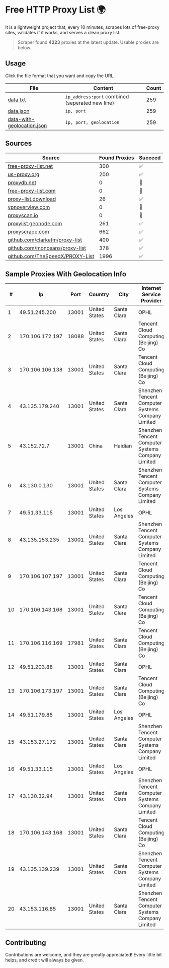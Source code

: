 
# Free HTTP Proxy List 🌍

It is a lightweight project that, every 10 minutes, scrapes lots of free-proxy sites, validates if it works, and serves a clean proxy list.


> Scraper found **4223** proxies at the latest update. Usable proxies are below.

## Usage

Click the file format that you want and copy the URL.


|File|Content|Count|
|----|-------|-----|
|[data.txt](https://raw.githubusercontent.com/themiralay/Proxy-List-World/master/data.txt)|`ip_address:port` combined (seperated new line)|259|
|[data.json](https://raw.githubusercontent.com/themiralay/Proxy-List-World/master/data.json)|`ip, port`|259|
|[data-with-geolocation.json](https://raw.githubusercontent.com/themiralay/Proxy-List-World/master/data-with-geolocation.json)|`ip, port, geolocation`|259|

## Sources

|Source|Found Proxies|Succeed|
|------|-------------|-------|
|[free-proxy-list.net](https://free-proxy-list.net)|300|✅|
|[us-proxy.org](https://www.us-proxy.org)|200|✅|
|[proxydb.net](http://proxydb.net)|0|🚫|
|[free-proxy-list.com](https://free-proxy-list.com/?page=&port=&type%5B%5D=http&type%5B%5D=https&up_time=0&search=Search)|0|🚫|
|[proxy-list.download](https://www.proxy-list.download/HTTP)|26|✅|
|[vpnoverview.com](https://vpnoverview.com/privacy/anonymous-browsing/free-proxy-servers)|0|🚫|
|[proxyscan.io](https://www.proxyscan.io)|0|🚫|
|[proxylist.geonode.com](https://proxylist.geonode.com/api/proxy-list?limit=300&page=1&sort_by=lastChecked&sort_type=desc&protocols=http,https)|261|✅|
|[proxyscrape.com](https://api.proxyscrape.com/v2/?request=displayproxies&protocol=http&timeout=10000&country=all&ssl=all&anonymity=all)|662|✅|
|[github.com/clarketm/proxy-list](https://raw.githubusercontent.com/clarketm/proxy-list/master/proxy-list-raw.txt)|400|✅|
|[github.com/monosans/proxy-list](https://raw.githubusercontent.com/monosans/proxy-list/main/proxies/http.txt)|378|✅|
|[github.com/TheSpeedX/PROXY-List](https://raw.githubusercontent.com/TheSpeedX/PROXY-List/master/http.txt)|1996|✅|


## Sample Proxies With Geolocation Info

|#|Ip|Port|Country|City|Internet Service Provider|
|-|--|----|-------|----|-------------------------|
|1|49.51.245.200|13001|United States|Santa Clara|OPHL|
|2|170.106.172.197|18088|United States|Santa Clara|Tencent Cloud Computing (Beijing) Co|
|3|170.106.106.138|13001|United States|Santa Clara|Tencent Cloud Computing (Beijing) Co|
|4|43.135.179.240|13001|United States|Santa Clara|Shenzhen Tencent Computer Systems Company Limited|
|5|43.152.72.7|13001|China|Haidian|Shenzhen Tencent Computer Systems Company Limited|
|6|43.130.0.130|13001|United States|Santa Clara|Shenzhen Tencent Computer Systems Company Limited|
|7|49.51.33.115|13001|United States|Los Angeles|OPHL|
|8|43.135.153.235|13001|United States|Santa Clara|Shenzhen Tencent Computer Systems Company Limited|
|9|170.106.107.197|13001|United States|Santa Clara|Tencent Cloud Computing (Beijing) Co|
|10|170.106.143.168|13001|United States|Santa Clara|Tencent Cloud Computing (Beijing) Co|
|11|170.106.116.169|17981|United States|Santa Clara|Tencent Cloud Computing (Beijing) Co|
|12|49.51.203.88|13001|United States|Santa Clara|OPHL|
|13|170.106.173.197|13001|United States|Santa Clara|Tencent Cloud Computing (Beijing) Co|
|14|49.51.179.85|13001|United States|Los Angeles|OPHL|
|15|43.153.27.172|13001|United States|Santa Clara|Shenzhen Tencent Computer Systems Company Limited|
|16|49.51.33.115|13001|United States|Los Angeles|OPHL|
|17|43.130.32.94|13001|United States|Santa Clara|Shenzhen Tencent Computer Systems Company Limited|
|18|170.106.143.168|13001|United States|Santa Clara|Tencent Cloud Computing (Beijing) Co|
|19|43.135.139.239|13001|United States|Santa Clara|Shenzhen Tencent Computer Systems Company Limited|
|20|43.153.116.85|13001|United States|Santa Clara|Shenzhen Tencent Computer Systems Company Limited|



## Contributing

Contributions are welcome, and they are greatly appreciated! Every
little bit helps, and credit will always be given.

